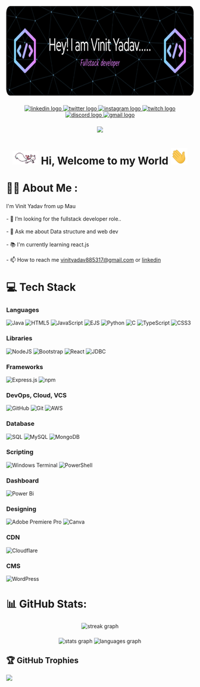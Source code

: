 <div align="center">
  <img height="240" width="100%"src="https://github.com/vinityadav2407/vinityadav2407/blob/main/github-header-image%20(1).png"  />
</div>

###
<div align="center">
  
 <a href="https://www.linkedin.com/in/vinit-yadav-4b4753237/" target="_blank">
  <img src="https://img.shields.io/static/v1?message=LinkedIn&logo=linkedin&label=&color=0077B5&logoColor=white&labelColor=&style=for-the-badge" height="25" alt="linkedin logo" />
</a>

<a href="https://x.com/VinitYadav8853?t=t0I4BwEo_xzpg295gclU_g&s=09" target="_blank">
  <img src="https://img.shields.io/static/v1?message=Twitter&logo=twitter&label=&color=1DA1F2&logoColor=white&labelColor=&style=for-the-badge" height="25" alt="twitter logo" />
</a>




  <a href="https://www.instagram.com/vinityadav885317/" target="_blank">
  <img src="https://img.shields.io/static/v1?message=Instagram&logo=instagram&label=&color=E4405F&logoColor=white&labelColor=&style=for-the-badge" height="25" alt="instagram logo" />
</a>

<a href="https://www.twitch.tv/your-username" target="_blank">
  <img src="https://img.shields.io/static/v1?message=Twitch&logo=twitch&label=&color=9146FF&logoColor=white&labelColor=&style=for-the-badge" height="25" alt="twitch logo" />
</a>

<a href="https://discord.com/users/your-discord-id" target="_blank">
  <img src="https://img.shields.io/static/v1?message=Discord&logo=discord&label=&color=7289DA&logoColor=white&labelColor=&style=for-the-badge" height="25" alt="discord logo" />
</a>

<a href="mailto:your.email@example.com" target="_blank">
  <img src="https://img.shields.io/static/v1?message=Gmail&logo=gmail&label=&color=D14836&logoColor=white&labelColor=&style=for-the-badge" height="25" alt="gmail logo" />
</a>
</div>

###
<div align="center">
  <img src="https://visitor-badge.laobi.icu/badge?page_id=vinityadav2407&"  />
</div>

###
<h1 align="center">
   <img src="https://github.com/vinityadav2407/vinityadav2407/blob/main/rabbit.gif" width="70px" style="max-width:100%;" />
  Hi, Welcome to my World 
  <img src="https://raw.githubusercontent.com/ABSphreak/ABSphreak/master/gifs/Hi.gif" width="45px" style="max-width:100%;" />
</h1> 

# 👩‍💻  About Me :



###

<p align="left">I'm Vinit Yadav from up Mau<br><br>- 🔭 I’m looking for the fullstack developer role..<br><br>-  💬 Ask me about Data structure and web dev <br><br>- 📚 I'm currently learning react.js <br><br>- 📫 How to reach me <a href="">vinityadav885317@gmail.com</a> or <a href="https://www.linkedin.com/in/vinit-yadav-4b4753237/">linkedin </a> </p>

# 💻 Tech Stack


### Languages

![Java](https://img.shields.io/badge/java-%23ED8B00.svg?style=for-the-badge&logo=openjdk&logoColor=white)
![HTML5](https://img.shields.io/badge/html5-%23E34F26.svg?style=for-the-badge&logo=html5&logoColor=white) 
![JavaScript](https://img.shields.io/badge/javascript-%23323330.svg?style=for-the-badge&logo=javascript&logoColor=%23F7DF1E) 
![EJS](https://img.shields.io/badge/EJS-%23000000.svg?style=for-the-badge&logo=ejs&logoColor=white)
![Python](https://img.shields.io/badge/python-3670A0?style=for-the-badge&logo=python&logoColor=ffdd54) 
![C](https://img.shields.io/badge/c-%2300599C.svg?style=for-the-badge&logo=c&logoColor=white)
![TypeScript](https://img.shields.io/badge/typescript-%23007ACC.svg?style=for-the-badge&logo=typescript&logoColor=white) 
![CSS3](https://img.shields.io/badge/css3-%231572B6.svg?style=for-the-badge&logo=css3&logoColor=white)


### Libraries

![NodeJS](https://img.shields.io/badge/node.js-6DA55F?style=for-the-badge&logo=node.js&logoColor=white) 
![Bootstrap](https://img.shields.io/badge/bootstrap-%238511FA.svg?style=for-the-badge&logo=bootstrap&logoColor=white)
![React](https://img.shields.io/badge/react-%2320232a.svg?style=for-the-badge&logo=react&logoColor=%2361DAFB) 
![JDBC](https://img.shields.io/badge/JDBC-%23007ACC.svg?style=for-the-badge&logo=databricks&logoColor=white)



### Frameworks


![Express.js](https://img.shields.io/badge/express.js-%23404d59.svg?style=for-the-badge&logo=express&logoColor=white)
![npm](https://img.shields.io/badge/npm-%23000000.svg?style=for-the-badge&logo=npm&logoColor=white)


### DevOps, Cloud, VCS


![GitHub](https://img.shields.io/badge/github-%23121011.svg?style=for-the-badge&logo=github&logoColor=white) 
![Git](https://img.shields.io/badge/git-%23F05033.svg?style=for-the-badge&logo=git&logoColor=white) 
![AWS](https://img.shields.io/badge/AWS-%23FF9900.svg?style=for-the-badge&logo=amazon-aws&logoColor=white) 


### Database
![SQL](https://img.shields.io/badge/SQL-%23000000.svg?style=for-the-badge&logo=MySQL&logoColor=white)
![MySQL](https://img.shields.io/badge/mysql-4479A1.svg?style=for-the-badge&logo=mysql&logoColor=white) 
![MongoDB](https://img.shields.io/badge/MongoDB-%234ea94b.svg?style=for-the-badge&logo=mongodb&logoColor=white) 




### Scripting 

![Windows Terminal](https://img.shields.io/badge/Windows%20Terminal-%234D4D4D.svg?style=for-the-badge&logo=windows-terminal&logoColor=white)
![PowerShell](https://img.shields.io/badge/PowerShell-%235391FE.svg?style=for-the-badge&logo=powershell&logoColor=white) 

### Dashboard

![Power Bi](https://img.shields.io/badge/power_bi-F2C811?style=for-the-badge&logo=powerbi&logoColor=black)


### Designing

![Adobe Premiere Pro](https://img.shields.io/badge/Adobe%20Premiere%20Pro-9999FF.svg?style=for-the-badge&logo=Adobe%20Premiere%20Pro&logoColor=white) 
![Canva](https://img.shields.io/badge/Canva-%2300C4CC.svg?style=for-the-badge&logo=Canva&logoColor=white) 


### CDN

![Cloudflare](https://img.shields.io/badge/Cloudflare-F38020?style=for-the-badge&logo=Cloudflare&logoColor=white) 


### CMS

![WordPress](https://img.shields.io/badge/WordPress-%23117AC9.svg?style=for-the-badge&logo=WordPress&logoColor=white) 

# 📊 GitHub Stats:

###

<div align="center">
  <img src="https://streak-stats.demolab.com?user=vinityadav2407&locale=en&mode=daily&theme=dark&hide_border=false&border_radius=5&order=3" height="220" alt="streak graph"  />
</div>

###


<div align="center">
  <img src="https://github-readme-stats.vercel.app/api?username=vinityadav2407&hide_title=false&hide_rank=false&show_icons=true&include_all_commits=true&count_private=true&disable_animations=false&theme=dracula&locale=en&hide_border=false" height="150" alt="stats graph"  />
  <img src="https://github-readme-stats.vercel.app/api/top-langs?username=vinityadav2407&locale=en&hide_title=false&layout=compact&card_width=320&langs_count=5&theme=dracula&hide_border=false" height="150" alt="languages graph"  />
</div>


## 🏆 GitHub Trophies
![](https://github-profile-trophy.vercel.app/?username=vinityadav2407&theme=radical&no-frame=false&no-bg=true&margin-w=4)
